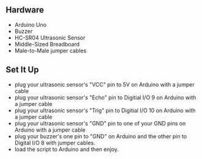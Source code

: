 ## Hardware

- Arduino Uno
- Buzzer
- HC-SR04 Ultrasonic Sensor
- Middle-Sized Breadboard
- Male-to-Male jumper cables

## Set It Up

- plug your ultrasonic sensor's "VCC" pin to 5V on Arduino with a jumper cable
- plug your ultrasonic sensor's "Echo" pin to Digitial I/O 9 on Arduino with a jumper cable
- plug your ultrasonic sensor's "Trig" pin to Digitial I/O 10 on Arduino with a jumper cable
- plug your ultrasonic sensor's "GND" pin to one of your GND pins on Arduino with a jumper cable
- plug your buzzer's one pin to "GND" on Arduino and the other pin to Digital I/O 8 with jumper cables.
- load the script to Arduino and then enjoy.
